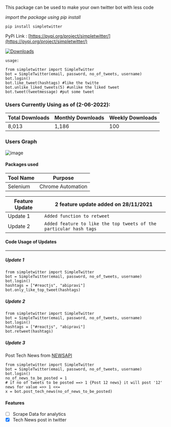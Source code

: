 This package can be used to make your own twitter bot with less code <br />

_import the package using pip install_ <br />

`pip install simpletwitter`

PyPi Link :
[https://pypi.org/project/simpletwitter/](https://pypi.org/project/simpletwitter/)

[![Downloads](https://static.pepy.tech/personalized-badge/simpletwitter?period=total&units=abbreviation&left_color=yellowgreen&right_color=yellow&left_text=Total%20Users)](https://pepy.tech/project/simpletwitter)

`usage:`

```
from simpletwitter import SimpleTwitter
bot = SimpleTwitter(email, password, no_of_tweets, username)
bot.login()
bot.like_tweet(hashtags) #like the twitte
bot.unlike_liked_tweets(5) #unlike the liked tweet
bot.tweet(tweetmessage) #put some tweet
```

### Users Currently Using as of (2-06-2022):

| **Total Downloads** | **Monthly Downloads** | **Weekly Downloads** |
| ------------------- | --------------------- | -------------------- |
| 8,013              | 1,186                   | 100                  |

### Users Graph

![image](https://user-images.githubusercontent.com/65100038/170854263-59585351-5c5a-47da-90a0-37b1b8e0fd3f.png)

#### Packages used

| **Tool Name** | **Purpose**       |
| ------------- | ----------------- |
| Selenium      | Chrome Automation |

| Feature Update | 2 feature update added on 28/11/2021                               |
| -------------- | ------------------------------------------------------------------ |
| Update 1       | `Added function to retweet`                                        |
| Update 2       | `Added feature to like the top tweets of the particular hash tags` |

#### Code Usage of Updates

---

##### Update 1

```
from simpletwitter import SimpleTwitter
bot = SimpleTwitter(email, password, no_of_tweets, username)
bot.login()
hashtags = ["#reactjs", "abipravi"]
bot.only_like_top_tweet(hashtags)
```

##### Update 2

```
from simpletwitter import SimpleTwitter
bot = SimpleTwitter(email, password, no_of_tweets, username)
bot.login()
hashtags = ["#reactjs", "abipravi"]
bot.retweet(hashtags)
```

##### Update 3

Post Tech News from [NEWSAPI](https://newsapi-abipravi.herokuapp.com/tech)

```
from simpletwitter import SimpleTwitter
bot = SimpleTwitter(email, password, no_of_tweets, username)
bot.login()
no_of_news_to_be_posted = 1
# if no of tweets to be posted ==> 1 {Post 12 news} it will post '12' news for value =>> 1 <<=
x = bot.post_tech_news(no_of_news_to_be_posted)
```

#### Features

- [ ] Scrape Data for analytics
- [x] Tech News post in twitter
